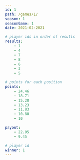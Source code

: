 ```yaml
---
id: 1
path: /games/1/
season: 1
seasonGame: 1
date: 2021-02-2021

# player ids in order of resutls
results:
    - 1
    - 4
    - 7
    - 8
    - 6
    - 3
    - 5

# points for each position
points:
    - 24.46
    - 18.71
    - 15.28
    - 13.23
    - 11.83
    - 10.80
    - 10

payout:
    - 22.05
    - 9.45

# player id
winner: 1
---
```

